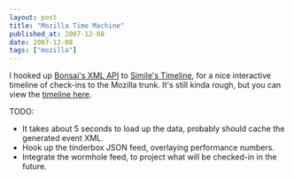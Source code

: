 ```yaml
---
layout: post
title: "Mozilla Time Machine"
published_at: 2007-12-08
date: 2007-12-08
tags: ["mozilla"]
---
```


I hooked up [Bonsai's XML API](http://bonsai.mozilla.org/cvsquery.cgi?treeid=default&module=all&branch=HEAD&branchtype=match&dir=&file=&filetype=match&who=&whotype=match&sortby=Date&hours=&date=explicit&mindate=1196474882&maxdate=1197079682&cvsroot=%2Fcvsroot&xml=true) to [Simile's Timeline](http://simile.mit.edu/timeline/), for a nice interactive timeline of check-ins to the Mozilla trunk. It's still kinda rough, but you can view the [timeline here](http://nakedtickler.com/timeline/timeline.html).

TODO:

*   It takes about 5 seconds to load up the data, probably should cache the generated event XML.
*   Hook up the tinderbox JSON feed, overlaying performance numbers.
*   Integrate the wormhole feed, to project what will be checked-in in the future.